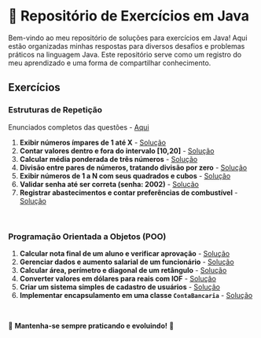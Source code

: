 # 📌 Repositório de Exercícios em Java

Bem-vindo ao meu repositório de soluções para exercícios em Java! Aqui estão organizadas minhas respostas para diversos desafios e problemas práticos na linguagem Java. Este repositório serve como um registro do meu aprendizado e uma forma de compartilhar conhecimento.


## Exercícios

### Estruturas de Repetição
Enunciados completos das questões - [Aqui](https://github.com/joaopcarmo/JavaExercises/blob/main/Exercicios/Repeticao/src/enunciados.md)
1. **Exibir números ímpares de 1 até X** - [Solução](https://github.com/joaopcarmo/JavaExercises/blob/main/Exercicios/Repeticao/src/ExibirImparesAteX.java)
2. **Contar valores dentro e fora do intervalo [10,20]** - [Solução](https://github.com/joaopcarmo/JavaExercises/blob/main/Exercicios/Repeticao/src/ValoresNoIntervalo.java)
3. **Calcular média ponderada de três números** - [Solução](https://github.com/joaopcarmo/JavaExercises/blob/main/Exercicios/Repeticao/src/MediaPonderada.java)
4. **Divisão entre pares de números, tratando divisão por zero** - [Solução](https://github.com/joaopcarmo/JavaExercises/blob/main/Exercicios/Repeticao/src/DivisaoEntrePares.java)
5. **Exibir números de 1 a N com seus quadrados e cubos** - [Solução](https://github.com/joaopcarmo/JavaExercises/blob/main/Exercicios/Repeticao/src/LinhasQuadradoCubo.java)
6. **Validar senha até ser correta (senha: 2002)** - [Solução](https://github.com/joaopcarmo/JavaExercises/blob/main/Exercicios/Repeticao/src/ValidarSenha.java)
7. **Registrar abastecimentos e contar preferências de combustível** - [Solução](https://github.com/joaopcarmo/JavaExercises/blob/main/Exercicios/Repeticao/src/RegistrarAbastecimento.java)

<br>


### Programação Orientada a Objetos (POO)
1. **Calcular nota final de um aluno e verificar aprovação** - [Solução](https://github.com/joaopcarmo/JavaExercises/tree/main/Exercicios/Poo/src/ExerciciosPoo/CalculoNota)
2. **Gerenciar dados e aumento salarial de um funcionário** - [Solução](https://github.com/joaopcarmo/JavaExercises/tree/main/Exercicios/Poo/src/ExerciciosPoo/GerenciarFuncionario)
3. **Calcular área, perímetro e diagonal de um retângulo** - [Solução](https://github.com/joaopcarmo/JavaExercises/tree/main/Exercicios/Poo/src/ExerciciosPoo/CalculoRetangulo)
4. **Converter valores em dólares para reais com IOF** - [Solução](https://github.com/joaopcarmo/JavaExercises/tree/main/Exercicios/Poo/src/ExerciciosPoo/ConversorMoeda)
5. **Criar um sistema simples de cadastro de usuários** - [Solução](link_para_o_codigo)
6. **Implementar encapsulamento em uma classe `ContaBancaria`** - [Solução](link_para_o_codigo)
   
<br>


📌 **Mantenha-se sempre praticando e evoluindo!** 🚀

